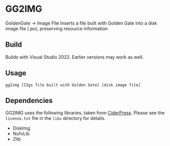 # GG2IMG
GoldenGate -> Image FIle
Inserts a file built with Golden Gate into a disk image file (.po), preserving resource information

## Build
Builds with Visual Studio 2022.  Earlier versions may work as well.

## Usage
`gg2img [IIgs file built with Golden Gate] [disk image file]`

## Dependencies
GG2IMG uses the following libraries, taken from [CiderPress](https://github.com/fadden/ciderpress). Please see the `license.txt` file in the `libs` directory for details.

- DiskImg
- NufxLib
- Zlib
